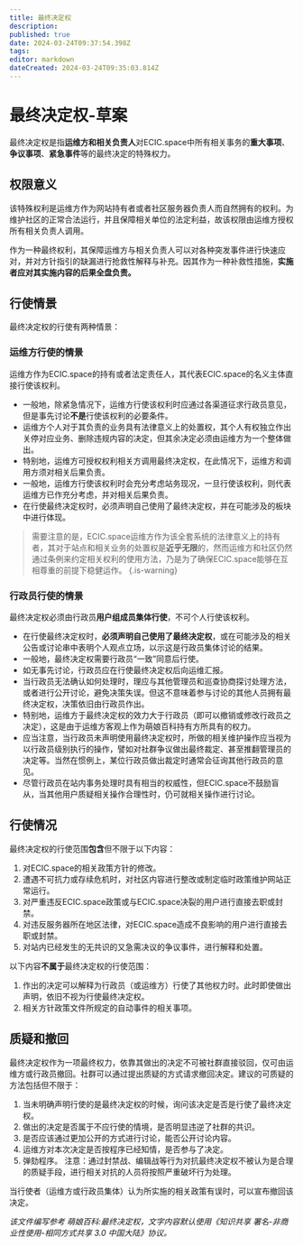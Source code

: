 ```yaml
---
title: 最终决定权
description: 
published: true
date: 2024-03-24T09:37:54.398Z
tags: 
editor: markdown
dateCreated: 2024-03-24T09:35:03.814Z
---
```


# 最终决定权-草案
最终决定权是指**运维方和相关负责人**对ECIC.space中所有相关事务的**重大事项**、**争议事项**、**紧急事件**等的最终决定的特殊权力。

## 权限意义
该特殊权利是运维方作为网站持有者或者社区服务器负责人而自然拥有的权利。为维护社区的正常合法运行，并且保障相关单位的法定利益，故该权限由运维方授权所有相关负责人调用。

作为一种最终权利，其保障运维方与相关负责人可以对各种突发事件进行快速应对，并对方针指引的缺漏进行抢救性解释与补充。因其作为一种补救性措施，**实施者应对其实施内容的后果全盘负责。**

## 行使情景
最终决定权的行使有两种情景：

### 运维方行使的情景
运维方作为ECIC.space的持有或者法定责任人，其代表ECIC.space的名义主体直接行使该权利。
- 一般地，除紧急情况下，运维方行使该权利时应通过各渠道征求行政员意见，但是事先讨论**不是**行使该权利的必要条件。
- 运维方个人对于其负责的业务具有法律意义上的处置权，其个人有权独立作出关停对应业务、删除违规内容的决定，但其余决定必须由运维方为一个整体做出。
- 特别地，运维方可授权权利相关方调用最终决定权，在此情况下，运维方和调用方须对相关后果负责。
- 一般地，运维方行使该权利时会充分考虑站务现况，一旦行使该权利，则代表运维方已作充分考虑，并对相关后果负责。
- 在行使最终决定权时，必须声明自己使用了最终决定权，并在可能涉及的板块中进行体现。
> 需要注意的是，ECIC.space运维方作为该全套系统的法律意义上的持有者，其对于站点和相关业务的处置权是**近乎无限**的，然而运维方和社区仍然通过条例来约定相关权利的使用方法，乃是为了确保ECIC.space能够在互相尊重的前提下稳健运作。
{.is-warning}

### 行政员行使的情景
最终决定权必须由行政员**用户组成员集体行使**，不可个人行使该权利。
- 在行使最终决定权时，**必须声明自己使用了最终决定权**，或在可能涉及的相关公告或讨论串中表明个人观点立场，以示这是行政员集体讨论的结果。
- 一般地，最终决定权需要行政员“一致”同意后行使。
- 如无事先讨论，行政员应在行使最终决定权后向运维汇报。
- 当行政员无法确认如何处理时，理应与其他管理员和巡查协商探讨处理方法，或者进行公开讨论，避免决策失误。但这不意味着参与讨论的其他人员拥有最终决定权，决策依旧由行政员作出。
- 特别地，运维方于最终决定权的效力大于行政员（即可以撤销或修改行政员之决定），这是由于运维方客观上作为萌娘百科持有方所具有的权力。
- 应当注意，当行政员未声明使用最终决定权时，所做的相关维护操作应当视为以行政员级别执行的操作，譬如对社群争议做出最终裁定、甚至推翻管理员的决定等。当然在惯例上，某位行政员做出裁定时通常会征询其他行政员的意见。
- 尽管行政员在站内事务处理时具有相当的权威性，但ECIC.space不鼓励盲从，当其他用户质疑相关操作合理性时，仍可就相关操作进行讨论。

## 行使情况
最终决定权的行使范围**包含**但不限于以下内容：
1. 对ECIC.space的相关政策方针的修改。
2. 遭遇不可抗力或存续危机时，对社区内容进行整改或制定临时政策维护网站正常运行。
3. 对严重违反ECIC.space政策或与ECIC.space决裂的用户进行直接去职或封禁。
4. 对违反服务器所在地区法律，对ECIC.space造成不良影响的用户进行直接去职或封禁。
5. 对站内已经发生的无共识的又急需决议的争议事件，进行解释和处置。

以下内容**不属于**最终决定权的行使范围：
1. 作出的决定可以解释为行政员（或运维方）行使了其他权力时。此时即使做出声明，依旧不视为行使最终决定权。
2. 相关方针政策文件所规定的自动事件的相关事项。

## 质疑和撤回
最终决定权作为一项最终权力，依靠其做出的决定不可被社群直接驳回，仅可由运维方或行政员撤回。社群可以通过提出质疑的方式请求撤回决定。建议的可质疑的方法包括但不限于：

1. 当未明确声明行使的是最终决定权的时候，询问该决定是否是行使了最终决定权。
2. 做出的决定是否属于不应行使的情境，是否明显违逆了社群的共识。
3. 是否应该通过更加公开的方式进行讨论，能否公开讨论内容。
4. 运维方对本次决定是否按程序已经知情，是否参与了决定。
5. 弹劾程序。
注意：通过封禁战、编辑战等行为对抗最终决定权不被认为是合理的质疑手段，进行相关对抗的人员将按照严重破坏行为处理。

当行使者（运维方或行政员集体）认为所实施的相关政策有误时，可以宣布撤回该决定。

*该文件编写参考 萌娘百科:最终决定权，文字内容默认使用《知识共享 署名-非商业性使用-相同方式共享 3.0 中国大陆》协议。*